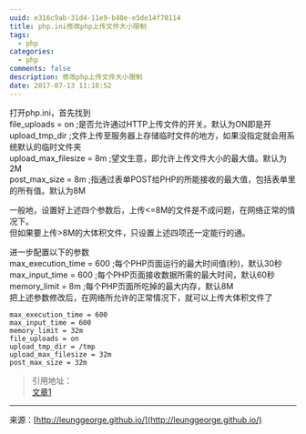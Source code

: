 ```yaml
---
uuid: e316c9ab-31d4-11e9-b40e-e5de14f70114
title: php.ini修改php上传文件大小限制
tags:
  - php
categories:
  - php
comments: false
description: 修改php上传文件大小限制
date: 2017-07-13 11:18:52
---
```


打开php.ini，首先找到  
file_uploads = on ;是否允许通过HTTP上传文件的开关。默认为ON即是开  
upload_tmp_dir ;文件上传至服务器上存储临时文件的地方，如果没指定就会用系统默认的临时文件夹  
upload_max_filesize = 8m ;望文生意，即允许上传文件大小的最大值。默认为2M  
post_max_size = 8m ;指通过表单POST给PHP的所能接收的最大值，包括表单里的所有值。默认为8M  

一般地，设置好上述四个参数后，上传<=8M的文件是不成问题，在网络正常的情况下。  
但如果要上传>8M的大体积文件，只设置上述四项还一定能行的通。  

进一步配置以下的参数  
max_execution_time = 600 ;每个PHP页面运行的最大时间值(秒)，默认30秒  
max_input_time = 600 ;每个PHP页面接收数据所需的最大时间，默认60秒  
memory_limit = 8m ;每个PHP页面所吃掉的最大内存，默认8M  
把上述参数修改后，在网络所允许的正常情况下，就可以上传大体积文件了  

```
max_execution_time = 600  
max_input_time = 600  
memory_limit = 32m  
file_uploads = on  
upload_tmp_dir = /tmp  
upload_max_filesize = 32m  
post_max_size = 32m  
```


> 引用地址：   
> [文章1](http://www.phpchina.com/blog-52440-181965.html)





---
<link rel="stylesheet" href="http://yandex.st/highlightjs/6.1/styles/default.min.css">
<script src="http://yandex.st/highlightjs/6.1/highlight.min.js"></script>
<script>
hljs.tabReplace = ' ';
hljs.initHighlightingOnLoad();
</script>


来源：[http://leunggeorge.github.io/](http://leunggeorge.github.io/)  
